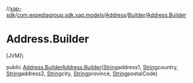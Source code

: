 //[xap-sdk](../../../../index.md)/[com.expediagroup.sdk.xap.models](../../index.md)/[Address](../index.md)/[Builder](index.md)/[Address.Builder](-address.-builder.md)

# Address.Builder

[JVM]\

public [Address.Builder](index.md)[Address.Builder](-address.-builder.md)([String](https://docs.oracle.com/javase/8/docs/api/java/lang/String.html)address1, [String](https://docs.oracle.com/javase/8/docs/api/java/lang/String.html)country, [String](https://docs.oracle.com/javase/8/docs/api/java/lang/String.html)address2, [String](https://docs.oracle.com/javase/8/docs/api/java/lang/String.html)city, [String](https://docs.oracle.com/javase/8/docs/api/java/lang/String.html)province, [String](https://docs.oracle.com/javase/8/docs/api/java/lang/String.html)postalCode)
